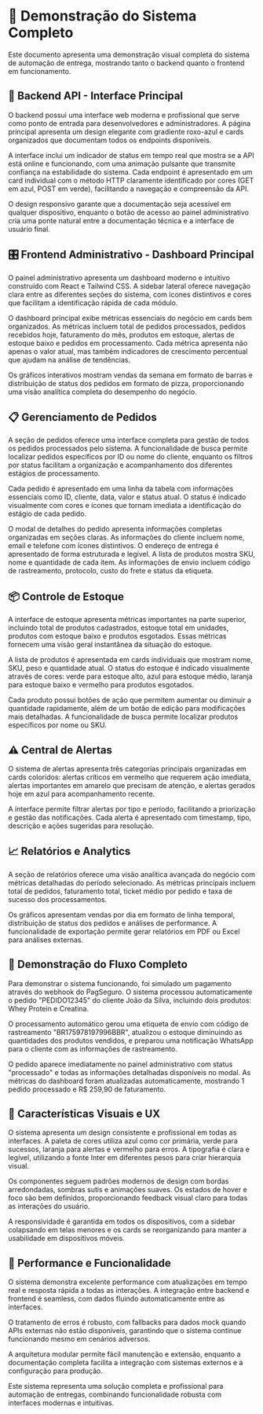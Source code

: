 # 🎯 Demonstração do Sistema Completo

Este documento apresenta uma demonstração visual completa do sistema de automação de entrega, mostrando tanto o backend quanto o frontend em funcionamento.

## 🚀 Backend API - Interface Principal

O backend possui uma interface web moderna e profissional que serve como ponto de entrada para desenvolvedores e administradores. A página principal apresenta um design elegante com gradiente roxo-azul e cards organizados que documentam todos os endpoints disponíveis.

A interface inclui um indicador de status em tempo real que mostra se a API está online e funcionando, com uma animação pulsante que transmite confiança na estabilidade do sistema. Cada endpoint é apresentado em um card individual com o método HTTP claramente identificado por cores (GET em azul, POST em verde), facilitando a navegação e compreensão da API.

O design responsivo garante que a documentação seja acessível em qualquer dispositivo, enquanto o botão de acesso ao painel administrativo cria uma ponte natural entre a documentação técnica e a interface de usuário final.

## 🎛️ Frontend Administrativo - Dashboard Principal

O painel administrativo apresenta um dashboard moderno e intuitivo construído com React e Tailwind CSS. A sidebar lateral oferece navegação clara entre as diferentes seções do sistema, com ícones distintivos e cores que facilitam a identificação rápida de cada módulo.

O dashboard principal exibe métricas essenciais do negócio em cards bem organizados. As métricas incluem total de pedidos processados, pedidos recebidos hoje, faturamento do mês, produtos em estoque, alertas de estoque baixo e pedidos em processamento. Cada métrica apresenta não apenas o valor atual, mas também indicadores de crescimento percentual que ajudam na análise de tendências.

Os gráficos interativos mostram vendas da semana em formato de barras e distribuição de status dos pedidos em formato de pizza, proporcionando uma visão analítica completa do desempenho do negócio.

## 📋 Gerenciamento de Pedidos

A seção de pedidos oferece uma interface completa para gestão de todos os pedidos processados pelo sistema. A funcionalidade de busca permite localizar pedidos específicos por ID ou nome do cliente, enquanto os filtros por status facilitam a organização e acompanhamento dos diferentes estágios de processamento.

Cada pedido é apresentado em uma linha da tabela com informações essenciais como ID, cliente, data, valor e status atual. O status é indicado visualmente com cores e ícones que tornam imediata a identificação do estágio de cada pedido.

O modal de detalhes do pedido apresenta informações completas organizadas em seções claras. As informações do cliente incluem nome, email e telefone com ícones distintivos. O endereço de entrega é apresentado de forma estruturada e legível. A lista de produtos mostra SKU, nome e quantidade de cada item. As informações de envio incluem código de rastreamento, protocolo, custo do frete e status da etiqueta.

## 📦 Controle de Estoque

A interface de estoque apresenta métricas importantes na parte superior, incluindo total de produtos cadastrados, estoque total em unidades, produtos com estoque baixo e produtos esgotados. Essas métricas fornecem uma visão geral instantânea da situação do estoque.

A lista de produtos é apresentada em cards individuais que mostram nome, SKU, peso e quantidade atual. O status do estoque é indicado visualmente através de cores: verde para estoque alto, azul para estoque médio, laranja para estoque baixo e vermelho para produtos esgotados.

Cada produto possui botões de ação que permitem aumentar ou diminuir a quantidade rapidamente, além de um botão de edição para modificações mais detalhadas. A funcionalidade de busca permite localizar produtos específicos por nome ou SKU.

## ⚠️ Central de Alertas

O sistema de alertas apresenta três categorias principais organizadas em cards coloridos: alertas críticos em vermelho que requerem ação imediata, alertas importantes em amarelo que precisam de atenção, e alertas gerados hoje em azul para acompanhamento recente.

A interface permite filtrar alertas por tipo e período, facilitando a priorização e gestão das notificações. Cada alerta é apresentado com timestamp, tipo, descrição e ações sugeridas para resolução.

## 📈 Relatórios e Analytics

A seção de relatórios oferece uma visão analítica avançada do negócio com métricas detalhadas do período selecionado. As métricas principais incluem total de pedidos, faturamento total, ticket médio por pedido e taxa de sucesso dos processamentos.

Os gráficos apresentam vendas por dia em formato de linha temporal, distribuição de status dos pedidos e análises de performance. A funcionalidade de exportação permite gerar relatórios em PDF ou Excel para análises externas.

## 🔄 Demonstração do Fluxo Completo

Para demonstrar o sistema funcionando, foi simulado um pagamento através do webhook do PagSeguro. O sistema processou automaticamente o pedido "PEDIDO12345" do cliente João da Silva, incluindo dois produtos: Whey Protein e Creatina.

O processamento automático gerou uma etiqueta de envio com código de rastreamento "BR175978197996BBR", atualizou o estoque diminuindo as quantidades dos produtos vendidos, e preparou uma notificação WhatsApp para o cliente com as informações de rastreamento.

O pedido aparece imediatamente no painel administrativo com status "processado" e todas as informações detalhadas disponíveis no modal. As métricas do dashboard foram atualizadas automaticamente, mostrando 1 pedido processado e R$ 259,90 de faturamento.

## 🎨 Características Visuais e UX

O sistema apresenta um design consistente e profissional em todas as interfaces. A paleta de cores utiliza azul como cor primária, verde para sucessos, laranja para alertas e vermelho para erros. A tipografia é clara e legível, utilizando a fonte Inter em diferentes pesos para criar hierarquia visual.

Os componentes seguem padrões modernos de design com bordas arredondadas, sombras sutis e animações suaves. Os estados de hover e foco são bem definidos, proporcionando feedback visual claro para todas as interações do usuário.

A responsividade é garantida em todos os dispositivos, com a sidebar colapsando em telas menores e os cards se reorganizando para manter a usabilidade em dispositivos móveis.

## 🚀 Performance e Funcionalidade

O sistema demonstra excelente performance com atualizações em tempo real e resposta rápida a todas as interações. A integração entre backend e frontend é seamless, com dados fluindo automaticamente entre as interfaces.

O tratamento de erros é robusto, com fallbacks para dados mock quando APIs externas não estão disponíveis, garantindo que o sistema continue funcionando mesmo em cenários adversos.

A arquitetura modular permite fácil manutenção e extensão, enquanto a documentação completa facilita a integração com sistemas externos e a configuração para produção.

Este sistema representa uma solução completa e profissional para automação de entregas, combinando funcionalidade robusta com interfaces modernas e intuitivas.
